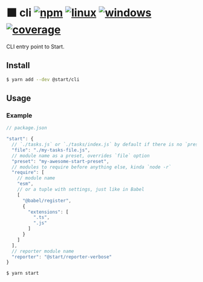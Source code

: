 # ⬛️ cli [![npm](https://img.shields.io/npm/v/@start/cli.svg?style=flat-square)](https://www.npmjs.com/package/@start/cli) [![linux](https://img.shields.io/travis/deepsweet/start/master.svg?label=linux&style=flat-square)](https://travis-ci.org/deepsweet/start) [![windows](https://img.shields.io/appveyor/ci/deepsweet/start/master.svg?label=windows&style=flat-square)](https://ci.appveyor.com/project/deepsweet/start) [![coverage](https://img.shields.io/codecov/c/github/deepsweet/start/master.svg?style=flat-square)](https://codecov.io/github/deepsweet/start)

CLI entry point to Start.

## Install

```sh
$ yarn add --dev @start/cli
```

## Usage

### Example

```js
// package.json

"start": {
  // `./tasks.js` or `./tasks/index.js` by default if there is no `preset` option
  "file": "./my-tasks-file.js",
  // module name as a preset, overrides `file` option
  "preset": "my-awesome-start-preset",
  // modules to require before anything else, kinda `node -r`
  "require": [
    // module name
    "esm",
    // or a tuple with settings, just like in Babel
    [
      "@babel/register",
      {
        "extensions": [
          ".ts",
          ".js"
        ]
      }
    ]
  ],
  // reporter module name
  "reporter": "@start/reporter-verbose"
}
```

```sh
$ yarn start
```
